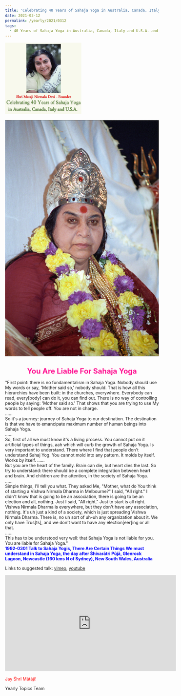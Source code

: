 ```yaml
---
title: 'Celebrating 40 Years of Sahaja Yoga in Australia, Canada, Italy and U.S.A. and its Culture, Post 10'
date: 2021-03-12
permalink: /yearly/2021/0312
tags:
  - 40 Years of Sahaja Yoga in Australia, Canada, Italy and U.S.A. and its Culture
---
```


<div style="text-align: left"><img src="/images/Celebrating40YearsSahajaYoga.png" width="250" /></div><br>

<div style="text-align: center"><img src="/images/image636.png" /></div>

<br>
<p style="color:DeepPink; text-align:center">
<font size="+2"><b>You Are Liable For Sahaja Yoga</b><br></font>
</p>

<p>
"First point: there is no fundamentalism in Sahaja Yoga. Nobody should use My words or say, 'Mother said so,' nobody should. That is how all this hierarchies have been built: in the churches, everywhere. Everybody can read, every[body] can do it, you can find out. There is no way of controlling people by saying: 'Mother said so.' That shows that you are trying to use My words to tell people off. You are not in charge.<br>
......<br>
So it's a journey: journey of Sahaja Yoga to our destination. The destination is that we have to emancipate maximum number of human beings into Sahaja Yoga.<br>
......<br>
So, first of all we must know it's a living process. You cannot put on it artificial types of things, aah which will curb the growth of Sahaja Yoga. Is very important to understand. There where I find that people don't understand Sahaj Yog. You cannot mold into any pattern. It molds by itself. Works by itself.
......<br>
But you are the heart of the family. Brain can die, but heart dies the last. So try to understand: there should be a complete integration between heart and brain. And children are the attention, in the society of Sahaja Yoga.<br>
......<br>
Simple things, I'll tell you what. They asked Me, "Mother, what do You think of starting a Vishwa Nirmala Dharma in Melbourne?" I said, "All right." I didn't know that is going to be an association, there is going to be an election and all, nothing. Just I said, "All right." Just to start is all right.<br>
Vishwa Nirmala Dharma is everywhere, but they don't have any association, nothing. It's uh just a kind of a society, which is just spreading Vishwa Nirmala Dharma. There is, no uh sort of uh-uh any organization about it. We only have Trus[ts], and we don't want to have any election[eer]ing or all that.<br>
......<br>
This has to be understood very well: that Sahaja Yoga is not liable for you. You are liable for Sahaja Yoga."<br>
<font color="blue"><b>1992-0301 Talk to Sahaja Yogis, There Are Certain Things We must understand in Sahaja Yoga, the day after Śhivarātri Pūjā, Glenrock Lagoon, Newcastle (160 kms N of Sydney), New South Wales, Australia</b></font><br>
</p>

Links to suggested talk: <a href="https://vimeo.com/57769944"> vimeo</a>, <a href="https://www.youtube.com/watch?v=KYkP7_V7D-s"> youtube</a><br>

<iframe width="560" height="315" src="https://www.youtube.com/embed/KYkP7_V7D-s" frameborder="0" allow="accelerometer; autoplay; clipboard-write; encrypted-media; gyroscope; picture-in-picture" allowfullscreen></iframe>

<p style="color:red;">Jay Śhrī Mātājī!<br></p>

Yearly Topics Team
